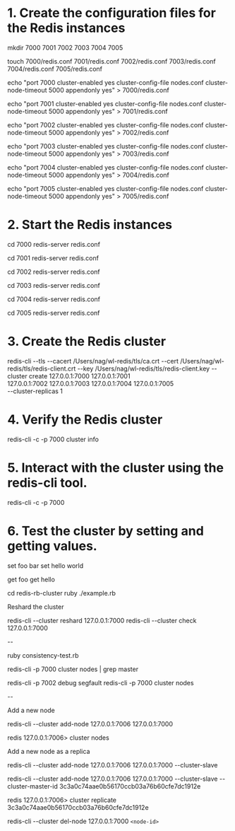 # 1. Create the configuration files for the Redis instances

mkdir 7000 7001 7002 7003 7004 7005

touch 7000/redis.conf 7001/redis.conf 7002/redis.conf 7003/redis.conf 7004/redis.conf 7005/redis.conf

echo "port 7000
cluster-enabled yes
cluster-config-file nodes.conf
cluster-node-timeout 5000
appendonly yes" > 7000/redis.conf

echo "port 7001
cluster-enabled yes
cluster-config-file nodes.conf
cluster-node-timeout 5000
appendonly yes" > 7001/redis.conf

echo "port 7002
cluster-enabled yes
cluster-config-file nodes.conf
cluster-node-timeout 5000
appendonly yes" > 7002/redis.conf

echo "port 7003
cluster-enabled yes
cluster-config-file nodes.conf
cluster-node-timeout 5000
appendonly yes" > 7003/redis.conf

echo "port 7004
cluster-enabled yes
cluster-config-file nodes.conf
cluster-node-timeout 5000
appendonly yes" > 7004/redis.conf

echo "port 7005
cluster-enabled yes
cluster-config-file nodes.conf
cluster-node-timeout 5000
appendonly yes" > 7005/redis.conf

# 2. Start the Redis instances

cd 7000
redis-server redis.conf

cd 7001
redis-server redis.conf

cd 7002
redis-server redis.conf

cd 7003
redis-server redis.conf

cd 7004
redis-server redis.conf

cd 7005
redis-server redis.conf

# 3. Create the Redis cluster

redis-cli --tls --cacert /Users/nag/wl-redis/tls/ca.crt --cert /Users/nag/wl-redis/tls/redis-client.crt --key /Users/nag/wl-redis/tls/redis-client.key --cluster create 127.0.0.1:7000 127.0.0.1:7001 \
127.0.0.1:7002 127.0.0.1:7003 127.0.0.1:7004 127.0.0.1:7005 \
--cluster-replicas 1

# 4. Verify the Redis cluster

redis-cli -c -p 7000 cluster info

# 5. Interact with the cluster using the redis-cli tool.

redis-cli -c -p 7000

# 6. Test the cluster by setting and getting values.

set foo bar
set hello world

get foo
get hello

cd redis-rb-cluster
ruby ./example.rb

Reshard the cluster

redis-cli --cluster reshard 127.0.0.1:7000
redis-cli --cluster check 127.0.0.1:7000

--

ruby consistency-test.rb

redis-cli -p 7000 cluster nodes | grep master

redis-cli -p 7002 debug segfault
redis-cli -p 7000 cluster nodes

--

Add a new node

redis-cli --cluster add-node 127.0.0.1:7006 127.0.0.1:7000

redis 127.0.0.1:7006> cluster nodes

Add a new node as a replica

redis-cli --cluster add-node 127.0.0.1:7006 127.0.0.1:7000 --cluster-slave

redis-cli --cluster add-node 127.0.0.1:7006 127.0.0.1:7000 --cluster-slave --cluster-master-id 3c3a0c74aae0b56170ccb03a76b60cfe7dc1912e

redis 127.0.0.1:7006> cluster replicate 3c3a0c74aae0b56170ccb03a76b60cfe7dc1912e

redis-cli --cluster del-node 127.0.0.1:7000 `<node-id>`
